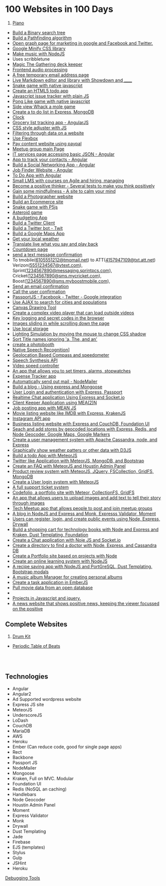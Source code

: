 100 Websites in 100 Days
========================

1. [Piano](http://www.html5piano.ilinov.eu/)
* [Build a Binary search tree](https://www.youtube.com/watch?v=ZNH0MuQ51m4)
* [Build a Pathfinding algorithm](https://www.youtube.com/watch?v=aKYlikFAV4k)
* [Open graph page for marketing in google and Facebook and Twitter.]()
* [Google Minify CSS library]()
* [Make music with NodeJS](https://www.youtube.com/watch?v=dIiwFzFvsmw)
 * Uses scribbletune
* [Magic The Gathering deck keeper](https://github.com/MagicTheGathering/mtg-sdk-javascript)
* [Frontend audio processing](https://davidwalsh.name/web-audio-api)
* [A free temporary email address page](https://temp-mail.org/en)
* [Live Markdown editor and library with Showdown and ____](http://showdownjs.github.io/demo/)
* [Snake game with native javascript](https://www.youtube.com/watch?v=uU5YPIvJ24Y)
* [Create an HTML5 todo app](https://www.eduonix.com/dashboard/Learn-HTML5-Mobile-Todo-App)
* [Javascript issue tracker with plain JS](https://www.youtube.com/watch?v=NYq9J-Eur9U)	
* [Pong Like game with native javascript](https://www.udemy.com/code-your-first-game/learn/v4/overview)
* [Side view Whack a mole game](https://www.youtube.com/watch?v=B4jGVBz7P9M&t=968s)
* [Create a to do list in Express, MongoDB](https://stackskills.com/courses/projects-using-expressjs/lectures/390526)
* [Clock](https://javascript30.com/account/access/593deae2168fa672793b9db5/view/e36b397132)
* [Grocery list tracking app - AngularJS](https://code.tutsplus.com/tutorials/creating-a-grocery-list-manager-using-angular-part-1-add-display-items--cms-28586)
* [CSS style adjuster with JS](https://javascript30.com/account/access/593deae2168fa672793b9db5/view/7d393d4398)
* [Filtering through data on a website](https://javascript30.com/account/access/593deae2168fa672793b9db5/view/3dabaeb847)
* [Use Flexbox](http://flexbox.io)
* [Pay content website using paypal]()
* [Meetup group main Page]()
* [IT services page accessing basic JSON - Angular](https://stackskills.com/courses/learn-angularjs-building-projects/lectures/257826)
* [App to track your contacts - Angular](https://stackskills.com/courses/learn-angularjs-building-projects/lectures/257851)
* [Build a Social Networking App - Angular](https://stackskills.com/courses/learn-angularjs-building-projects/lectures/257857)
* [Job Finder Website - Angular](https://stackskills.com/courses/learn-angularjs-building-projects/lectures/257878)
* [To Do App with Angular](https://www.eduonix.com/dashboard/learn-mean-stack-by-building-a-todo-app)
* [Small LMS with courses on Agile and hiring, managing]()
* [Become a positive thinker - Several tests to make you think positively]()
* [Gain some mindfullness - A site to calm your mind]()
* [Build a Photographer website]()
* [Build an Ecommerce site](https://www.eduonix.com/dashboard/Learn-How-to-Build-Ecommerce-Website-From-Scratch)
* [Snake game with P5js](https://www.youtube.com/watch?v=AaGK-fj-BAM)
* [Asteroid game](https://www.youtube.com/watch?v=tux1DQ4Sp3A)
* [A budgeting App]()
* [Build a Twitter Client]()
* [Build a Twitter bot - Twit](https://www.youtube.com/watch?v=s70-Vsud9Vk)
* [Build a Google Maps App]()
* [Get your local weather]()
* [Translate live what you say and play back](https://speechlogger.appspot.com/en/)
* [Countdown page]()
* [send a text message confirmation](https://www.digitaltrends.com/mobile/how-to-send-e-mail-to-sms-text/)
 * To tmobile(6105551212@tmomail.net) to ATT(4157947109@txt.att.net) Verizon(5551234567@vtext.com), Sprint(1234567890@messaging.sprintpcs.com), Cricket(1234567890@sms.mycricket.com), Boost(1234567890@sms.myboostmobile.com), 
* [Send an email confirmation]()
* [Call the user confirmation]()
* [PassportJS - Facebook - Twitter - Google integration](https://github.com/jaredhanson/passport)
* [Use AJAX to search for cities and populations](https://javascript30.com/account/access/593deae2168fa672793b9db5/view/52274a9855)
* [Canvas Drawing Tool](https://javascript30.com/account/access/593deae2168fa672793b9db5/view/8d28c22461)
* [Create a complex video player that can load outside videos](https://javascript30.com/account/access/593deae2168fa672793b9db5/view/25a2e75e68)
* [Key logging and secret codes in the browser](https://javascript30.com/account/access/593deae2168fa672793b9db5/view/8c9923be54)
* [Images sliding in while scrolling down the page](https://javascript30.com/account/access/593deae2168fa672793b9db5/view/6595d1f7b7)
* [Use local storage](https://javascript30.com/account/access/593deae2168fa672793b9db5/view/e3ba3f1664)
* [Lighting Simulation by moving the mouse to change CSS shadow](https://javascript30.com/account/access/593deae2168fa672793b9db5/view/a11ddf2e44)
* [Sort Title names ignoring 'a, The, and an'](https://javascript30.com/account/access/593deae2168fa672793b9db5/view/6e77c04184)
* [create a photobooth](https://javascript30.com/account/access/593deae2168fa672793b9db5/view/8e9a6bcf5d)
* [Native Speech Recognition](https://javascript30.com/account/access/593deae2168fa672793b9db5/view/ccec0bfef9)]
* [Geolocation Based Compass and speedometer](https://javascript30.com/account/access/593deae2168fa672793b9db5/view/b002df5963)
* [Speech Synthesis API](https://javascript30.com/account/access/593deae2168fa672793b9db5/view/aedc6b623b)
* [Video speed controller](https://javascript30.com/account/access/593deae2168fa672793b9db5/view/4326c27b6c)
* [An app that allows you to set timers, alarms, stopwatches](https://javascript30.com/account/access/593deae2168fa672793b9db5/view/3443096650)
* [Expense Tracker app](https://stackskills.com/courses/angularjs-tutorial/lectures/222900)
* [Automatically send out mail - NodeMailer](https://stackskills.com/courses/projects-using-expressjs/lectures/2132788)
* [Build a blog - Using express and Mongoose](https://stackskills.com/courses/projects-using-expressjs/lectures/391170)
* [User Login and authentication with Express, Passport](https://stackskills.com/courses/projects-using-expressjs/lectures/391170)
* [Realtime Chat application Using Express and Socket.io](https://stackskills.com/courses/projects-using-expressjs/lectures/391492)
* [Client Keeper Application using MEA(2)N](https://stackskills.com/courses/projects-using-expressjs/lectures/391577)
* [Job posting app with MEAN JS](https://stackskills.com/courses/projects-using-expressjs/lectures/391644)
* [Movie listing website like IMDB with Express, KrakenJS](https://stackskills.com/courses/projects-using-expressjs/lectures/391660)
* [Instagram API app](https://stackskills.com/courses/projects-using-expressjs/lectures/391698)
* [Business listing website with Express and CouchDB, Foundation UI](https://stackskills.com/courses/projects-using-expressjs/lectures/2135334)
* [Seach and add stores by geocoded locations with Express, Redis, and Node Geocoder, Google Maps, Google Markers](https://stackskills.com/courses/projects-using-expressjs/lectures/2135364)
* [Create a user management system with Apache Cassandra, node, and Express](https://stackskills.com/courses/learn-apache-cassandra-from-scratch/lectures/134749)
* [Graphically show weather patters or other data with D3JS](https://stackskills.com/courses/enrolled/27216)
* [Build a todo App with MeteorJS](https://stackskills.com/courses/enrolled/22389)
* [Twitter like Application with MeteorJS, MongoDB, and Bootstrap](https://stackskills.com/courses/learn-meteorjs-by-building-10-real-world-projects/lectures/317489)
* [Create an FAQ with MeteorJS and Houstin Admin Panel](https://stackskills.com/courses/learn-meteorjs-by-building-10-real-world-projects/lectures/317499)
* [Product review system with MeteorJS, JQuery, FSCollection, GridFS, MongoDB](https://stackskills.com/courses/learn-meteorjs-by-building-10-real-world-projects/lectures/317522)
* [Create a User login system with MeteorJS](https://stackskills.com/courses/learn-meteorjs-by-building-10-real-world-projects/lectures/317685)
* [A full support ticket system](https://stackskills.com/courses/learn-meteorjs-by-building-10-real-world-projects/lectures/317759)
* [Codefolio, a portfolio site with Meteor, CollectionFS, GridFS](https://stackskills.com/courses/learn-meteorjs-by-building-10-real-world-projects/lectures/317868)
* [An app that allows users to upload images and add text to tell their story through images](https://stackskills.com/courses/learn-meteorjs-by-building-10-real-world-projects/lectures/319501)
* [Tech Meetup app that allows people to post and join meetup groups](https://stackskills.com/courses/learn-meteorjs-by-building-10-real-world-projects/lectures/319548)
* [A blog in NodeJS and Express and Monk, Expresss Validator, Moment](https://stackskills.com/courses/learn-nodejs-by-building-10-projects/lectures/180581)
* [Users can register, login, and create public events using Node, Express, Drywall](https://stackskills.com/courses/learn-nodejs-by-building-10-projects/lectures/180631)
* [Build a shopping cart for technology books with Node and Express and Kraken, Dust Templating, Foundation ](https://stackskills.com/courses/learn-nodejs-by-building-10-projects/lectures/180721)
* [Create a Chat application with Noje JS and Socket.io](https://stackskills.com/courses/learn-nodejs-by-building-10-projects/lectures/180786)
* [Create a directory to find a doctor with Node, Express, and Cassandra DB](https://stackskills.com/courses/learn-nodejs-by-building-10-projects/lectures/180794)
* [Create a Portfolio site based on projects with Node](https://stackskills.com/courses/learn-nodejs-by-building-10-projects/lectures/180830)
* [Create an online learning system with NodeJS](https://stackskills.com/courses/learn-nodejs-by-building-10-projects/lectures/180840)
* [A recipe saving app with NodeJS and PortGreSQL, Dust Templating, Bootstrap modals](https://stackskills.com/courses/learn-nodejs-by-building-10-projects/lectures/932042)
* [A music album Manager for creating personal albums](https://stackskills.com/courses/learn-nodejs-by-building-10-projects/lectures/932059)
* [Create a task application in EmberJS]()
* [Pull movie data from an open database](https://www.udemy.com/the-web-developer-bootcamp/learn/v4/t/lecture/5102540?start=0)
* []()
* [Projects in Javascript and jquery.](https://stackskills.com/courses/enrolled/8903)
* [A news website that shows positive news, keeping the viewer focussed on the positive]()







Complete Websites
-----------------
1. [Drum Kit](https://javascript30.com/account/access/593deae2168fa672793b9db5/view/6cf22385d8)
* [Periodic Table of Beats]()






<br>
<br>


Technologies
------------

- Angular
- Angular2
- Ad Supported wordpress website
- Express JS site
- MeteorJS
- UnderscoreJS
- LoDash
- CouchDB
- MariaDB
- AWS
- Heroku
- Ember (Can reduce code, good for single page apps)
- Rect
- Backbone
- Passport JS
- NodeMailer
- Mongoose
- Kraken, Full on MVC. Modular
- Foundation UI
- Redis (NoSQL an caching)
- Handlebars
- Node Geocoder
- Houstin Admin Panel
- Moment
- Express Validator
- Monk
- Drywall
- Dust Templating
- Jade
- Firebase
- EJS (templates)
- Stylus
- Gulp
- JSHint
- Heroku



[Debugging Tools](https://javascript30.com/account/access/593deae2168fa672793b9db5/view/49ef1c34a5)